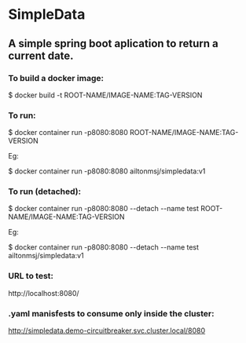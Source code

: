 # SimpleData

## A simple spring boot aplication to return a current date.

### To build a docker image:
$ docker build -t ROOT-NAME/IMAGE-NAME:TAG-VERSION


### To run:
$ docker container run -p8080:8080 ROOT-NAME/IMAGE-NAME:TAG-VERSION

Eg:

$ docker container run -p8080:8080 ailtonmsj/simpledata:v1


### To run (detached):
$ docker container run -p8080:8080 --detach --name test ROOT-NAME/IMAGE-NAME:TAG-VERSION

Eg:

$ docker container run -p8080:8080 --detach --name test ailtonmsj/simpledata:v1


### URL to test:

http://localhost:8080/


### .yaml manisfests to consume only inside the cluster:

http://simpledata.demo-circuitbreaker.svc.cluster.local/8080